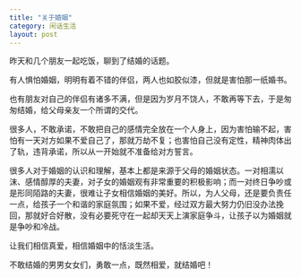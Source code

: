 ```yaml
---
title: "关于婚姻"
category: 闲话生活
layout: post
---
```

昨天和几个朋友一起吃饭，聊到了结婚的话题。

有人惧怕婚姻，明明有着不错的伴侣，两人也如胶似漆，但就是害怕那一纸婚书。

也有朋友对自己的伴侣有诸多不满，但是因为岁月不饶人，不敢再等下去，于是匆匆结婚，给父母亲友一个所谓的交代。

很多人，不敢承诺，不敢把自己的感情完全放在一个人身上，因为害怕输不起，害怕有一天对方如果不爱自己了，那就万劫不复；也害怕自己没有定性，精神肉体出了轨，违背承诺，所以从一开始就不准备给对方誓言。

很多人对于婚姻的认识和理解，基本上都是来源于父母的婚姻状态。一对相濡以沫、感情醇厚的夫妻，对子女的婚姻观有非常重要的积极影响；而一对终日争吵或是形同陌路的夫妻，很难让子女相信婚姻的美好。所以，为人父母，还是要负责任一点，给孩子一个和谐的家庭氛围；如果不爱，经过双方最大努力仍旧没办法挽回，那就好合好散，没有必要死守在一起却天天上演家庭争斗，让孩子以为婚姻就是争吵和冷战。

让我们相信真爱，相信婚姻中的恬淡生活。

不敢结婚的男男女女们，勇敢一点，既然相爱，就结婚吧！

